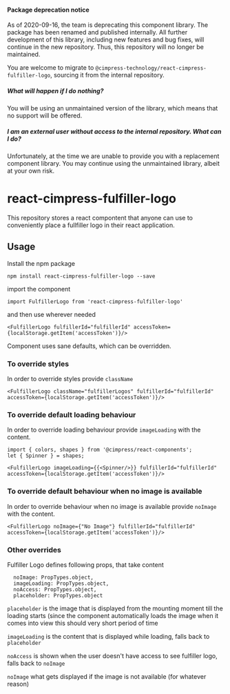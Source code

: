 #### Package deprecation notice

As of 2020-09-16, the team is deprecating this component library. The package has been renamed and published internally. All further development of this library, including new features and bug fixes, will continue in the new repository. Thus, this repository will no longer be maintained.

You are welcome to migrate to `@cimpress-technology/react-cimpress-fulfiller-logo`, sourcing it from the internal repository.

##### What will happen if I do nothing?

You will be using an unmaintained version of the library, which means that no support will be offered.

##### I am an external user without access to the internal repository. What can I do?

Unfortunately, at the time we are unable to provide you with a replacement component library. You may continue using the unmaintained library, albeit at your own risk.

# react-cimpress-fulfiller-logo

This repository stores a react compontent that anyone can use to conveniently place a fullfiller logo in their react application.

## Usage

Install the npm package

`npm install react-cimpress-fulfiller-logo --save`

import the component

`import FulfillerLogo from 'react-cimpress-fulfiller-logo'`

and then use wherever needed

`<FulfillerLogo fulfillerId="fulfillerId" accessToken={localStorage.getItem('accessToken')}/>`

Component uses sane defaults, which can be overridden.

### To override styles

In order to override styles provide `className`

    <FulfillerLogo className="fulfillerLogos" fulfillerId="fulfillerId" accessToken={localStorage.getItem('accessToken')}/>

### To override default loading behaviour

In order to override loading behaviour provide `imageLoading` with the content.

    import { colors, shapes } from '@cimpress/react-components';
    let { Spinner } = shapes;

    <FulfillerLogo imageLoading={{<Spinner/>}} fulfillerId="fulfillerId" accessToken={localStorage.getItem('accessToken')}/>

### To override default behaviour when no image is available

In order to override behaviour when no image is available provide `noImage` with the content.

    <FulfillerLogo noImage={"No Image"} fulfillerId="fulfillerId" accessToken={localStorage.getItem('accessToken')}/>

### Other overrides

Fulfiller Logo defines following props, that take content

      noImage: PropTypes.object,
      imageLoading: PropTypes.object,
      noAccess: PropTypes.object,
      placeholder: PropTypes.object

`placeholder` is the image that is displayed from the mounting moment till the loading starts (since the component automatically loads the image when it comes into view this should very short period of time

`imageLoading` is the content that is displayed while loading, falls back to `placeholder`

`noAccess` is shown when the user doesn't have access to see fulfiller logo, falls back to `noImage`

`noImage` what gets displayed if the image is not available (for whatever reason)
